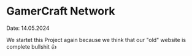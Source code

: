 # GamerCraft Network
Date: 14.05.2024

We startet this Project again because we think that our "old" website is complete bullshit 👍
